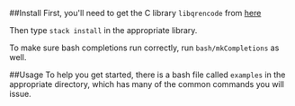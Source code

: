 ##Install
First, you'll need to get the C library `libqrencode` from [here](https://github.com/fukuchi/libqrencode)

Then type
```stack install```
in the appropriate library.

To make sure bash completions run correctly, run `bash/mkCompletions` as well.

##Usage
To help you get started, there is a bash file called `examples` in the appropriate directory, which has many of the common commands you will issue. 
